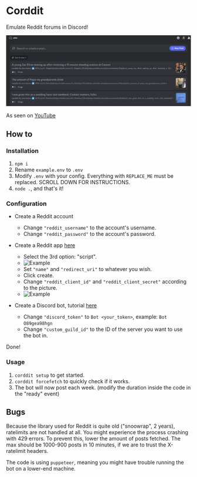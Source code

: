 # Corddit
Emulate Reddit forums in Discord!

<img src='dump/example.png'>

As seen on [YouTube](https://youtu.be/GRvfPlunigw)

## How to

### Installation

1. `npm i`
2. Rename `example.env` to `.env`
3. Modify `.env` with your config. Everything with `REPLACE_ME` must be replaced. SCROLL DOWN FOR INSTRUCTIONS.
4. `node .`, and that's it!

### Configuration
- Create a Reddit account
  - Change `"reddit_username"` to the account's username.
  - Change `"reddit_password"` to the account's password.
- Create a Reddit app [here](https://reddit.com/prefs/apps)
  - Select the 3rd option: "script".
  - ![Example](https://cdn.discordapp.com/attachments/1064101836832919614/1139117548709875763/image.png)
  - Set `"name"` and `"redirect_uri"` to whatever you wish.
  - Click create.
  - Change `"reddit_client_id"` and `"reddit_client_secret"` according to the picture.
  - ![Example](https://cdn.discordapp.com/attachments/1064101836832919614/1139118078643408917/image.png)

- Create a Discord bot, tutorial [here](https://discordpy.readthedocs.io/en/stable/discord.html)
  - Change `"discord_token"` to `Bot <your_token>`, example: `Bot O89gea98hgn`
  - Change `"custom_guild_id"` to the ID of the server you want to use the bot in.

Done!

### Usage

1. `corddit setup` to get started.
2. `corddit forcefetch` to quickly check if it works.
3. The bot will now post each week. (modify the duration inside the code in the "ready" event)

## Bugs
Because the library used for Reddit is quite old ("snoowrap", 2 years), ratelimits are not handled at all. You might experience the process crashing with 429 errors. To prevent this, lower the amount of posts fetched. The max should be 1000-900 posts in 10 minutes, if we are to trust the X-ratelimit headers.

The code is using `puppeteer`, meaning you might have trouble running the bot on a lower-end machine.